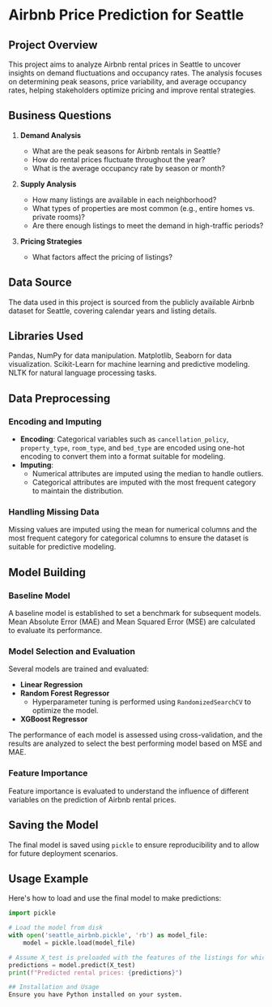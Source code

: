 # Airbnb Price Prediction for Seattle

## Project Overview
This project aims to analyze Airbnb rental prices in Seattle to uncover insights on demand fluctuations and occupancy rates. The analysis focuses on determining peak seasons, price variability, and average occupancy rates, helping stakeholders optimize pricing and improve rental strategies.

## Business Questions
1. **Demand Analysis**
   - What are the peak seasons for Airbnb rentals in Seattle?
   - How do rental prices fluctuate throughout the year?
   - What is the average occupancy rate by season or month?

2. **Supply Analysis**
   - How many listings are available in each neighborhood?
   - What types of properties are most common (e.g., entire homes vs. private rooms)?
   - Are there enough listings to meet the demand in high-traffic periods?

3. **Pricing Strategies**
   - What factors affect the pricing of listings?

## Data Source
The data used in this project is sourced from the publicly available Airbnb dataset for Seattle, covering calendar years and listing details.

## Libraries Used
Pandas, NumPy for data manipulation.
Matplotlib, Seaborn for data visualization.
Scikit-Learn for machine learning and predictive modeling.
NLTK for natural language processing tasks.

## Data Preprocessing
### Encoding and Imputing
- **Encoding**: Categorical variables such as `cancellation_policy`, `property_type`, `room_type`, and `bed_type` are encoded using one-hot encoding to convert them into a format suitable for modeling.
- **Imputing**:
  - Numerical attributes are imputed using the median to handle outliers.
  - Categorical attributes are imputed with the most frequent category to maintain the distribution.

### Handling Missing Data
Missing values are imputed using the mean for numerical columns and the most frequent category for categorical columns to ensure the dataset is suitable for predictive modeling.

## Model Building
### Baseline Model
A baseline model is established to set a benchmark for subsequent models. Mean Absolute Error (MAE) and Mean Squared Error (MSE) are calculated to evaluate its performance.

### Model Selection and Evaluation
Several models are trained and evaluated:
- **Linear Regression**
- **Random Forest Regressor**
  - Hyperparameter tuning is performed using `RandomizedSearchCV` to optimize the model.
- **XGBoost Regressor**

The performance of each model is assessed using cross-validation, and the results are analyzed to select the best performing model based on MSE and MAE.

### Feature Importance
Feature importance is evaluated to understand the influence of different variables on the prediction of Airbnb rental prices.

## Saving the Model
The final model is saved using `pickle` to ensure reproducibility and to allow for future deployment scenarios.

## Usage Example
Here's how to load and use the final model to make predictions:
```python
import pickle

# Load the model from disk
with open('seattle_airbnb.pickle', 'rb') as model_file:
    model = pickle.load(model_file)

# Assume X_test is preloaded with the features of the listings for which you want to predict prices
predictions = model.predict(X_test)
print(f"Predicted rental prices: {predictions}")

## Installation and Usage
Ensure you have Python installed on your system.
